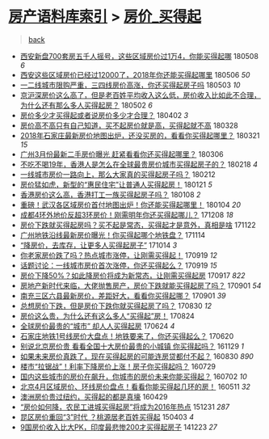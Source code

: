 [房产语料库索引](../../README.md)  > [房价_买得起](房价_买得起.md)
====
> [back](../README.md)

- [西安新盘700套房五千人摇号，这些区域房价过1万4，你能买得起哪](http://jkwz.applinzi.com/ittc/7100464114096931857.html#%E8%A5%BF%E5%AE%89%E6%96%B0%E7%9B%98700%E5%A5%97%E6%88%BF%E4%BA%94%E5%8D%83%E4%BA%BA%E6%91%87%E5%8F%B7%EF%BC%8C%E8%BF%99%E4%BA%9B%E5%8C%BA%E5%9F%9F%E6%88%BF%E4%BB%B7%E8%BF%871%E4%B8%874%EF%BC%8C%E4%BD%A0%E8%83%BD%E4%B9%B0%E5%BE%97%E8%B5%B7%E5%93%AA) 180508 *6* 
- [西安这些区域房价已经过12000了，2018年你还能买得起哪里](http://jkwz.applinzi.com/ittc/7100030790748603403.html#%E8%A5%BF%E5%AE%89%E8%BF%99%E4%BA%9B%E5%8C%BA%E5%9F%9F%E6%88%BF%E4%BB%B7%E5%B7%B2%E7%BB%8F%E8%BF%8712000%E4%BA%86%EF%BC%8C2018%E5%B9%B4%E4%BD%A0%E8%BF%98%E8%83%BD%E4%B9%B0%E5%BE%97%E8%B5%B7%E5%93%AA%E9%87%8C) 180506 *50* 
- [一二线城市限购严重，三四线房价高涨，你还买得起房子吗](http://jkwz.applinzi.com/ittc/7098852942914520080.html#%E4%B8%80%E4%BA%8C%E7%BA%BF%E5%9F%8E%E5%B8%82%E9%99%90%E8%B4%AD%E4%B8%A5%E9%87%8D%EF%BC%8C%E4%B8%89%E5%9B%9B%E7%BA%BF%E6%88%BF%E4%BB%B7%E9%AB%98%E6%B6%A8%EF%BC%8C%E4%BD%A0%E8%BF%98%E4%B9%B0%E5%BE%97%E8%B5%B7%E6%88%BF%E5%AD%90%E5%90%97) 180503 *10* 
- [京沪深房价这么高了，但是老百姓平均收入这么低，房价收入比如此不合理，为什么还有那么多人买得起房？](http://jkwz.applinzi.com/ittc/7098512248085677073.html#%E4%BA%AC%E6%B2%AA%E6%B7%B1%E6%88%BF%E4%BB%B7%E8%BF%99%E4%B9%88%E9%AB%98%E4%BA%86%EF%BC%8C%E4%BD%86%E6%98%AF%E8%80%81%E7%99%BE%E5%A7%93%E5%B9%B3%E5%9D%87%E6%94%B6%E5%85%A5%E8%BF%99%E4%B9%88%E4%BD%8E%EF%BC%8C%E6%88%BF%E4%BB%B7%E6%94%B6%E5%85%A5%E6%AF%94%E5%A6%82%E6%AD%A4%E4%B8%8D%E5%90%88%E7%90%86%EF%BC%8C%E4%B8%BA%E4%BB%80%E4%B9%88%E8%BF%98%E6%9C%89%E9%82%A3%E4%B9%88%E5%A4%9A%E4%BA%BA%E4%B9%B0%E5%BE%97%E8%B5%B7%E6%88%BF%EF%BC%9F) 180502 *6* 
- [房价多少才买得起或者说房价多少才合理？](http://jkwz.applinzi.com/ittc/7087385773148210182.html#%E6%88%BF%E4%BB%B7%E5%A4%9A%E5%B0%91%E6%89%8D%E4%B9%B0%E5%BE%97%E8%B5%B7%E6%88%96%E8%80%85%E8%AF%B4%E6%88%BF%E4%BB%B7%E5%A4%9A%E5%B0%91%E6%89%8D%E5%90%88%E7%90%86%EF%BC%9F) 180402 *3* 
- [房价高不高只有自己知道，买不起房价就是高，买得起就不高](http://jkwz.applinzi.com/ittc/7085636168622539782.html#%E6%88%BF%E4%BB%B7%E9%AB%98%E4%B8%8D%E9%AB%98%E5%8F%AA%E6%9C%89%E8%87%AA%E5%B7%B1%E7%9F%A5%E9%81%93%EF%BC%8C%E4%B9%B0%E4%B8%8D%E8%B5%B7%E6%88%BF%E4%BB%B7%E5%B0%B1%E6%98%AF%E9%AB%98%EF%BC%8C%E4%B9%B0%E5%BE%97%E8%B5%B7%E5%B0%B1%E4%B8%8D%E9%AB%98) 180328  
- [2018年石家庄最新房价地图出炉，还没买房的，看看你买得起哪里？](http://jkwz.applinzi.com/ittc/7082866276999627792.html#2018%E5%B9%B4%E7%9F%B3%E5%AE%B6%E5%BA%84%E6%9C%80%E6%96%B0%E6%88%BF%E4%BB%B7%E5%9C%B0%E5%9B%BE%E5%87%BA%E7%82%89%EF%BC%8C%E8%BF%98%E6%B2%A1%E4%B9%B0%E6%88%BF%E7%9A%84%EF%BC%8C%E7%9C%8B%E7%9C%8B%E4%BD%A0%E4%B9%B0%E5%BE%97%E8%B5%B7%E5%93%AA%E9%87%8C%EF%BC%9F) 180321 *15* 
- [广州3月份最新二手房价曝光 赶紧看看你还买得起哪里？](http://jkwz.applinzi.com/ittc/7077366930979947526.html#%E5%B9%BF%E5%B7%9E3%E6%9C%88%E4%BB%BD%E6%9C%80%E6%96%B0%E4%BA%8C%E6%89%8B%E6%88%BF%E4%BB%B7%E6%9B%9D%E5%85%89+%E8%B5%B6%E7%B4%A7%E7%9C%8B%E7%9C%8B%E4%BD%A0%E8%BF%98%E4%B9%B0%E5%BE%97%E8%B5%B7%E5%93%AA%E9%87%8C%EF%BC%9F) 180306  
- [不吃不喝19年，香港人是怎么在全球最贵房价城市买得起房子的？](http://jkwz.applinzi.com/ittc/7071454069166441483.html#%E4%B8%8D%E5%90%83%E4%B8%8D%E5%96%9D19%E5%B9%B4%EF%BC%8C%E9%A6%99%E6%B8%AF%E4%BA%BA%E6%98%AF%E6%80%8E%E4%B9%88%E5%9C%A8%E5%85%A8%E7%90%83%E6%9C%80%E8%B4%B5%E6%88%BF%E4%BB%B7%E5%9F%8E%E5%B8%82%E4%B9%B0%E5%BE%97%E8%B5%B7%E6%88%BF%E5%AD%90%E7%9A%84%EF%BC%9F) 180218 *4* 
- [一线城市房价一路向上，那么大家真的买得起房子吗？](http://jkwz.applinzi.com/ittc/7069305874671993866.html#%E4%B8%80%E7%BA%BF%E5%9F%8E%E5%B8%82%E6%88%BF%E4%BB%B7%E4%B8%80%E8%B7%AF%E5%90%91%E4%B8%8A%EF%BC%8C%E9%82%A3%E4%B9%88%E5%A4%A7%E5%AE%B6%E7%9C%9F%E7%9A%84%E4%B9%B0%E5%BE%97%E8%B5%B7%E6%88%BF%E5%AD%90%E5%90%97%EF%BC%9F) 180212  
- [房价猛如虎，新型的“惠民住宅”让普通人买得起房！](http://jkwz.applinzi.com/ittc/7061171913420702730.html#%E6%88%BF%E4%BB%B7%E7%8C%9B%E5%A6%82%E8%99%8E%EF%BC%8C%E6%96%B0%E5%9E%8B%E7%9A%84%E2%80%9C%E6%83%A0%E6%B0%91%E4%BD%8F%E5%AE%85%E2%80%9D%E8%AE%A9%E6%99%AE%E9%80%9A%E4%BA%BA%E4%B9%B0%E5%BE%97%E8%B5%B7%E6%88%BF%EF%BC%81) 180121 *5* 
- [香港房价这么高，香港打工一族买得起房子吗？](http://jkwz.applinzi.com/ittc/7056158617588204551.html#%E9%A6%99%E6%B8%AF%E6%88%BF%E4%BB%B7%E8%BF%99%E4%B9%88%E9%AB%98%EF%BC%8C%E9%A6%99%E6%B8%AF%E6%89%93%E5%B7%A5%E4%B8%80%E6%97%8F%E4%B9%B0%E5%BE%97%E8%B5%B7%E6%88%BF%E5%AD%90%E5%90%97%EF%BC%9F) 180108 *2* 
- [重磅！武汉各区域房价首付地图出炉！你还能买得起哪里！](http://jkwz.applinzi.com/ittc/7054633465956271121.html#%E9%87%8D%E7%A3%85%EF%BC%81%E6%AD%A6%E6%B1%89%E5%90%84%E5%8C%BA%E5%9F%9F%E6%88%BF%E4%BB%B7%E9%A6%96%E4%BB%98%E5%9C%B0%E5%9B%BE%E5%87%BA%E7%82%89%EF%BC%81%E4%BD%A0%E8%BF%98%E8%83%BD%E4%B9%B0%E5%BE%97%E8%B5%B7%E5%93%AA%E9%87%8C%EF%BC%81) 180104 *20* 
- [成都4环外地价反超3环房价！刚需明年你还买得起哪儿？](http://jkwz.applinzi.com/ittc/7044662400509281297.html#%E6%88%90%E9%83%BD4%E7%8E%AF%E5%A4%96%E5%9C%B0%E4%BB%B7%E5%8F%8D%E8%B6%853%E7%8E%AF%E6%88%BF%E4%BB%B7%EF%BC%81%E5%88%9A%E9%9C%80%E6%98%8E%E5%B9%B4%E4%BD%A0%E8%BF%98%E4%B9%B0%E5%BE%97%E8%B5%B7%E5%93%AA%E5%84%BF%EF%BC%9F) 171208 *18* 
- [房价下跌就买得起房吗？买不起是常态，买得起才是意外，真相是啥](http://jkwz.applinzi.com/ittc/7038718719847564304.html#%E6%88%BF%E4%BB%B7%E4%B8%8B%E8%B7%8C%E5%B0%B1%E4%B9%B0%E5%BE%97%E8%B5%B7%E6%88%BF%E5%90%97%EF%BC%9F%E4%B9%B0%E4%B8%8D%E8%B5%B7%E6%98%AF%E5%B8%B8%E6%80%81%EF%BC%8C%E4%B9%B0%E5%BE%97%E8%B5%B7%E6%89%8D%E6%98%AF%E6%84%8F%E5%A4%96%EF%BC%8C%E7%9C%9F%E7%9B%B8%E6%98%AF%E5%95%A5) 171122  
- [广州地铁沿线最新房价曝光！你买得起哪个地铁盘？](http://jkwz.applinzi.com/ittc/7035817390565229584.html#%E5%B9%BF%E5%B7%9E%E5%9C%B0%E9%93%81%E6%B2%BF%E7%BA%BF%E6%9C%80%E6%96%B0%E6%88%BF%E4%BB%B7%E6%9B%9D%E5%85%89%EF%BC%81%E4%BD%A0%E4%B9%B0%E5%BE%97%E8%B5%B7%E5%93%AA%E4%B8%AA%E5%9C%B0%E9%93%81%E7%9B%98%EF%BC%9F) 171114  
- [“降房价，去库存，让更多人买得起房子”](http://jkwz.applinzi.com/ittc/7024417957445370897.html#%E2%80%9C%E9%99%8D%E6%88%BF%E4%BB%B7%EF%BC%8C%E5%8E%BB%E5%BA%93%E5%AD%98%EF%BC%8C%E8%AE%A9%E6%9B%B4%E5%A4%9A%E4%BA%BA%E4%B9%B0%E5%BE%97%E8%B5%B7%E6%88%BF%E5%AD%90%E2%80%9D) 171014 *3* 
- [你老家房价跌了吗？热点城市涨停，让刚需买得起！](http://jkwz.applinzi.com/ittc/7015069567574082577.html#%E4%BD%A0%E8%80%81%E5%AE%B6%E6%88%BF%E4%BB%B7%E8%B7%8C%E4%BA%86%E5%90%97%EF%BC%9F%E7%83%AD%E7%82%B9%E5%9F%8E%E5%B8%82%E6%B6%A8%E5%81%9C%EF%BC%8C%E8%AE%A9%E5%88%9A%E9%9C%80%E4%B9%B0%E5%BE%97%E8%B5%B7%EF%BC%81) 170919 *12* 
- [话题讨论：一线城市房价首次涨停，你还买得起么？](http://jkwz.applinzi.com/ittc/7015038946290172944.html#%E8%AF%9D%E9%A2%98%E8%AE%A8%E8%AE%BA%EF%BC%9A%E4%B8%80%E7%BA%BF%E5%9F%8E%E5%B8%82%E6%88%BF%E4%BB%B7%E9%A6%96%E6%AC%A1%E6%B6%A8%E5%81%9C%EF%BC%8C%E4%BD%A0%E8%BF%98%E4%B9%B0%E5%BE%97%E8%B5%B7%E4%B9%88%EF%BC%9F) 170919 *15* 
- [房价下降50%？如此降房价将成为新常态，让刚需买得起房](http://jkwz.applinzi.com/ittc/7014383996757345297.html#%E6%88%BF%E4%BB%B7%E4%B8%8B%E9%99%8D50%25%EF%BC%9F%E5%A6%82%E6%AD%A4%E9%99%8D%E6%88%BF%E4%BB%B7%E5%B0%86%E6%88%90%E4%B8%BA%E6%96%B0%E5%B8%B8%E6%80%81%EF%BC%8C%E8%AE%A9%E5%88%9A%E9%9C%80%E4%B9%B0%E5%BE%97%E8%B5%B7%E6%88%BF) 170917 *822* 
- [房地产新时代来临，大佬抛售房产，房价下跌就能买得起房了吗？](http://jkwz.applinzi.com/ittc/7008394269096936465.html#%E6%88%BF%E5%9C%B0%E4%BA%A7%E6%96%B0%E6%97%B6%E4%BB%A3%E6%9D%A5%E4%B8%B4%EF%BC%8C%E5%A4%A7%E4%BD%AC%E6%8A%9B%E5%94%AE%E6%88%BF%E4%BA%A7%EF%BC%8C%E6%88%BF%E4%BB%B7%E4%B8%8B%E8%B7%8C%E5%B0%B1%E8%83%BD%E4%B9%B0%E5%BE%97%E8%B5%B7%E6%88%BF%E4%BA%86%E5%90%97%EF%BC%9F) 170901 *54* 
- [南充三区六县最新房价，差距好大，看看你买得起哪？](http://jkwz.applinzi.com/ittc/7008290494847910929.html#%E5%8D%97%E5%85%85%E4%B8%89%E5%8C%BA%E5%85%AD%E5%8E%BF%E6%9C%80%E6%96%B0%E6%88%BF%E4%BB%B7%EF%BC%8C%E5%B7%AE%E8%B7%9D%E5%A5%BD%E5%A4%A7%EF%BC%8C%E7%9C%8B%E7%9C%8B%E4%BD%A0%E4%B9%B0%E5%BE%97%E8%B5%B7%E5%93%AA%EF%BC%9F) 170901 *39* 
- [总想房价下跌，但是房价下跌你就买得起房了吗？](http://jkwz.applinzi.com/ittc/7007382080865174545.html#%E6%80%BB%E6%83%B3%E6%88%BF%E4%BB%B7%E4%B8%8B%E8%B7%8C%EF%BC%8C%E4%BD%86%E6%98%AF%E6%88%BF%E4%BB%B7%E4%B8%8B%E8%B7%8C%E4%BD%A0%E5%B0%B1%E4%B9%B0%E5%BE%97%E8%B5%B7%E6%88%BF%E4%BA%86%E5%90%97%EF%BC%9F) 170830 *12* 
- [房价这么贵，为什么还有这么多人“买得起”房！](http://jkwz.applinzi.com/ittc/7005185619977044752.html#%E6%88%BF%E4%BB%B7%E8%BF%99%E4%B9%88%E8%B4%B5%EF%BC%8C%E4%B8%BA%E4%BB%80%E4%B9%88%E8%BF%98%E6%9C%89%E8%BF%99%E4%B9%88%E5%A4%9A%E4%BA%BA%E2%80%9C%E4%B9%B0%E5%BE%97%E8%B5%B7%E2%80%9D%E6%88%BF%EF%BC%81) 170824  
- [全球房价最贵的“城市” 却人人买得起房](http://jkwz.applinzi.com/ittc/6982649195558077445.html#%E5%85%A8%E7%90%83%E6%88%BF%E4%BB%B7%E6%9C%80%E8%B4%B5%E7%9A%84%E2%80%9C%E5%9F%8E%E5%B8%82%E2%80%9D+%E5%8D%B4%E4%BA%BA%E4%BA%BA%E4%B9%B0%E5%BE%97%E8%B5%B7%E6%88%BF) 170624 *4* 
- [石家庄地铁1号线房价大盘点！地铁要来了，你还买得起么？](http://jkwz.applinzi.com/ittc/6981175623530578948.html#%E7%9F%B3%E5%AE%B6%E5%BA%84%E5%9C%B0%E9%93%811%E5%8F%B7%E7%BA%BF%E6%88%BF%E4%BB%B7%E5%A4%A7%E7%9B%98%E7%82%B9%EF%BC%81%E5%9C%B0%E9%93%81%E8%A6%81%E6%9D%A5%E4%BA%86%EF%BC%8C%E4%BD%A0%E8%BF%98%E4%B9%B0%E5%BE%97%E8%B5%B7%E4%B9%88%EF%BC%9F) 170620  
- [别说北京房价贵 看看全国十大房价最贵的小城镇 你买得起吗？](http://jkwz.applinzi.com/ittc/6905866591303894021.html#%E5%88%AB%E8%AF%B4%E5%8C%97%E4%BA%AC%E6%88%BF%E4%BB%B7%E8%B4%B5+%E7%9C%8B%E7%9C%8B%E5%85%A8%E5%9B%BD%E5%8D%81%E5%A4%A7%E6%88%BF%E4%BB%B7%E6%9C%80%E8%B4%B5%E7%9A%84%E5%B0%8F%E5%9F%8E%E9%95%87+%E4%BD%A0%E4%B9%B0%E5%BE%97%E8%B5%B7%E5%90%97%EF%BC%9F) 161129 *1* 
- [如果未来房价真跌了，现在买得起房的可能连房贷都付不起？](http://jkwz.applinzi.com/ittc/6872173572163896325.html#%E5%A6%82%E6%9E%9C%E6%9C%AA%E6%9D%A5%E6%88%BF%E4%BB%B7%E7%9C%9F%E8%B7%8C%E4%BA%86%EF%BC%8C%E7%8E%B0%E5%9C%A8%E4%B9%B0%E5%BE%97%E8%B5%B7%E6%88%BF%E7%9A%84%E5%8F%AF%E8%83%BD%E8%BF%9E%E6%88%BF%E8%B4%B7%E9%83%BD%E4%BB%98%E4%B8%8D%E8%B5%B7%EF%BC%9F) 160830 *890* 
- [楼市“拉锯战”！利率下降房价上涨！房子你买得起吗？](http://jkwz.applinzi.com/ittc/6860233776894051333.html#%E6%A5%BC%E5%B8%82%E2%80%9C%E6%8B%89%E9%94%AF%E6%88%98%E2%80%9D%EF%BC%81%E5%88%A9%E7%8E%87%E4%B8%8B%E9%99%8D%E6%88%BF%E4%BB%B7%E4%B8%8A%E6%B6%A8%EF%BC%81%E6%88%BF%E5%AD%90%E4%BD%A0%E4%B9%B0%E5%BE%97%E8%B5%B7%E5%90%97%EF%BC%9F) 160729  
- [国内这些城市的房价在飙升，你城市的房价未来你能买得起？](http://jkwz.applinzi.com/ittc/6850239192554275844.html#%E5%9B%BD%E5%86%85%E8%BF%99%E4%BA%9B%E5%9F%8E%E5%B8%82%E7%9A%84%E6%88%BF%E4%BB%B7%E5%9C%A8%E9%A3%99%E5%8D%87%EF%BC%8C%E4%BD%A0%E5%9F%8E%E5%B8%82%E7%9A%84%E6%88%BF%E4%BB%B7%E6%9C%AA%E6%9D%A5%E4%BD%A0%E8%83%BD%E4%B9%B0%E5%BE%97%E8%B5%B7%EF%BC%9F) 160702 *10* 
- [北京4月区域房价、环线房价盘点！看看你能买得起几环的房！](http://jkwz.applinzi.com/ittc/6830961940708721669.html#%E5%8C%97%E4%BA%AC4%E6%9C%88%E5%8C%BA%E5%9F%9F%E6%88%BF%E4%BB%B7%E3%80%81%E7%8E%AF%E7%BA%BF%E6%88%BF%E4%BB%B7%E7%9B%98%E7%82%B9%EF%BC%81%E7%9C%8B%E7%9C%8B%E4%BD%A0%E8%83%BD%E4%B9%B0%E5%BE%97%E8%B5%B7%E5%87%A0%E7%8E%AF%E7%9A%84%E6%88%BF%EF%BC%81) 160511 *32* 
- [澳洲房价贵过纽约，买得起的都是真壕](http://jkwz.applinzi.com/ittc/6826535673397773316.html#%E6%BE%B3%E6%B4%B2%E6%88%BF%E4%BB%B7%E8%B4%B5%E8%BF%87%E7%BA%BD%E7%BA%A6%EF%BC%8C%E4%B9%B0%E5%BE%97%E8%B5%B7%E7%9A%84%E9%83%BD%E6%98%AF%E7%9C%9F%E5%A3%95) 160429  
- [“房价如何降，农民工进城买得起房”将成为2016年热点](http://jkwz.applinzi.com/ittc/6781956314393740292.html#%E2%80%9C%E6%88%BF%E4%BB%B7%E5%A6%82%E4%BD%95%E9%99%8D%EF%BC%8C%E5%86%9C%E6%B0%91%E5%B7%A5%E8%BF%9B%E5%9F%8E%E4%B9%B0%E5%BE%97%E8%B5%B7%E6%88%BF%E2%80%9D%E5%B0%86%E6%88%90%E4%B8%BA2016%E5%B9%B4%E7%83%AD%E7%82%B9) 151231 *287* 
- [昆区房价重回“3”时代 ？桃源居老百姓买得起](http://jkwz.applinzi.com/ittc/547650611402460489.html#%E6%98%86%E5%8C%BA%E6%88%BF%E4%BB%B7%E9%87%8D%E5%9B%9E%E2%80%9C3%E2%80%9D%E6%97%B6%E4%BB%A3+%EF%BC%9F%E6%A1%83%E6%BA%90%E5%B1%85%E8%80%81%E7%99%BE%E5%A7%93%E4%B9%B0%E5%BE%97%E8%B5%B7) 150403 *4* 
- [9国房价收入比大PK，印度最悲惨200才买得起房子](http://jkwz.applinzi.com/ittc/547650611381401252.html#9%E5%9B%BD%E6%88%BF%E4%BB%B7%E6%94%B6%E5%85%A5%E6%AF%94%E5%A4%A7PK%EF%BC%8C%E5%8D%B0%E5%BA%A6%E6%9C%80%E6%82%B2%E6%83%A8200%E6%89%8D%E4%B9%B0%E5%BE%97%E8%B5%B7%E6%88%BF%E5%AD%90) 141223 *27* 
